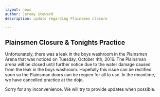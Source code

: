```yaml
---
layout: news
author: Jeremy Steward
description: update regarding Plainsmen closure

---
```


## Plainsmen Closure & Tonights Practice

Unfortunately, there was a leak in the boys washroom in the Plainsmen Arena that
was noticed on Tuesday, October 4th, 2016. The Plainsman arena will be closed
until further notice due to the water damage caused from the leak in the boys
washroom. Hopefully this issue can be rectified soon so the Plainsman doors can
be reopen for all to use. In the meantime, we have cancelled practice at the
dojo.

Sorry for any inconvenience. We will try to provide updates when possible.
